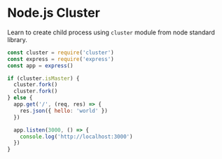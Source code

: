 # Node.js Cluster

Learn to create child process using `cluster` module from node standard library.

```javascript
const cluster = require('cluster')
const express = require('express')
const app = express()

if (cluster.isMaster) {
  cluster.fork()
  cluster.fork()
} else {
  app.get('/', (req, res) => {
    res.json({ hello: 'world' })
  })

  app.listen(3000, () => {
    console.log('http://localhost:3000')
  })
}
```
